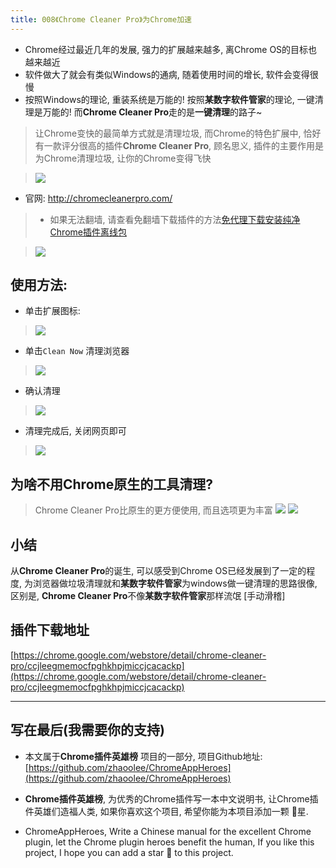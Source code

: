 ```yaml
---
title: 008《Chrome Cleaner Pro》为Chrome加速
---
```

- Chrome经过最近几年的发展, 强力的扩展越来越多, 离Chrome OS的目标也越来越近
- 软件做大了就会有类似Windows的通病, 随着使用时间的增长, 软件会变得很慢
- 按照Windows的理论, 重装系统是万能的! 按照**某数字软件管家**的理论, 一键清理是万能的! 而**Chrome Cleaner Pro**走的是**一键清理**的路子~

> 让Chrome变快的最简单方式就是清理垃圾, 而Chrome的特色扩展中, 恰好有一款评分很高的插件**Chrome Cleaner Pro**, 顾名思义, 插件的主要作用是为Chrome清理垃圾, 让你的Chrome变得飞快

> ![](https://www.v2fy.com/asset/008_chrome_cleaner_pro/282f321517e249968f349bda10a4f474.png)

- 官网: http://chromecleanerpro.com/

> - 如果无法翻墙, 请查看免翻墙下载插件的方法[免代理下载安装纯净Chrome插件离线包](https://www.jianshu.com/p/02115e262c4f)

> ![](https://www.v2fy.com/asset/008_chrome_cleaner_pro/bc1b9558c87a423abca709de742826e8.png)

## 使用方法:


- 单击扩展图标:

> ![](https://www.v2fy.com/asset/008_chrome_cleaner_pro/c39d0727962f4d8cada9975c72c04820.png)

- 单击`Clean Now` 清理浏览器

> ![](https://www.v2fy.com/asset/008_chrome_cleaner_pro/cc1f88ce77b646f2adbf9d62403e56ef.png)

- 确认清理

> ![](https://www.v2fy.com/asset/008_chrome_cleaner_pro/fccdf819bfa043dfb312a80995c858ee.png)

- 清理完成后, 关闭网页即可
> ![](https://www.v2fy.com/asset/008_chrome_cleaner_pro/6645ff81a6164660a5749a7a56ce8b1f.png)

## 为啥不用Chrome原生的工具清理?
> Chrome Cleaner Pro比原生的更方便使用, 而且选项更为丰富
> ![](https://www.v2fy.com/asset/008_chrome_cleaner_pro/0cf16026ce9247c49eebd7877d663559.png)
> ![](https://www.v2fy.com/asset/008_chrome_cleaner_pro/c8e36ef5fd1b47e19260eec271a5e608.png)

## 小结
从**Chrome Cleaner Pro**的诞生, 可以感受到Chrome OS已经发展到了一定的程度, 为浏览器做垃圾清理就和**某数字软件管家**为windows做一键清理的思路很像, 区别是, **Chrome Cleaner Pro**不像**某数字软件管家**那样流氓 [手动滑稽]


## 插件下载地址

[https://chrome.google.com/webstore/detail/chrome-cleaner-pro/ccjleegmemocfpghkhpjmiccjcacackp](https://chrome.google.com/webstore/detail/chrome-cleaner-pro/ccjleegmemocfpghkhpjmiccjcacackp)


---

## 写在最后(我需要你的支持)
- 本文属于**Chrome插件英雄榜** 项目的一部分, 项目Github地址: [https://github.com/zhaoolee/ChromeAppHeroes](https://github.com/zhaoolee/ChromeAppHeroes)

- **Chrome插件英雄榜**, 为优秀的Chrome插件写一本中文说明书, 让Chrome插件英雄们造福人类, 如果你喜欢这个项目, 希望你能为本项目添加一颗 🌟星.

- ChromeAppHeroes, Write a Chinese manual for the excellent Chrome plugin, let the Chrome plugin heroes benefit the human, If you like this project, I hope you can add a star 🌟 to this project.
